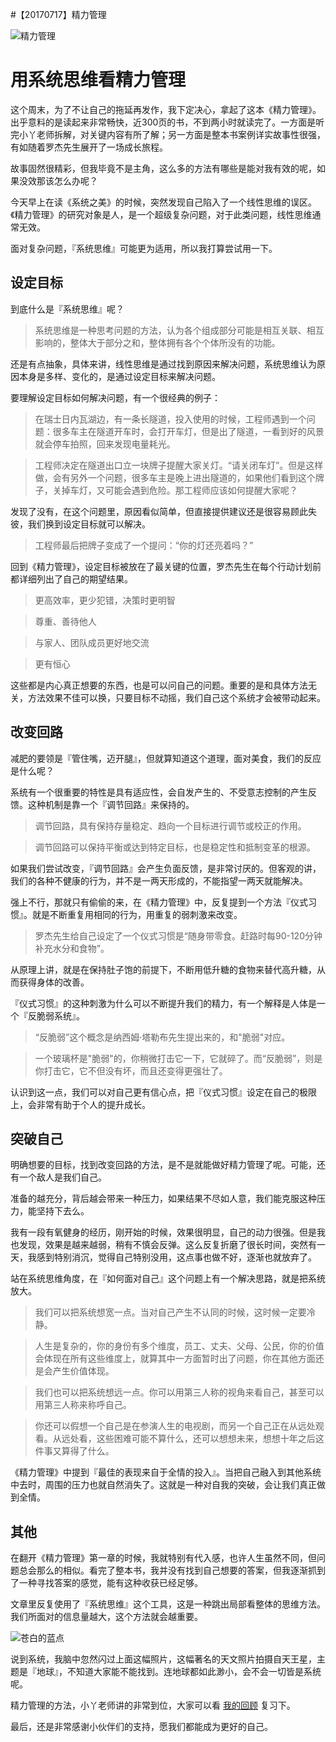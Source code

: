 #【20170717】精力管理

![精力管理](http://upload-images.jianshu.io/upload_images/4289510-8a3b0362ba23379c.png?imageMogr2/auto-orient/strip%7CimageView2/2/w/1240)


# 用系统思维看精力管理


这个周末，为了不让自己的拖延再发作，我下定决心，拿起了这本《精力管理》。出乎意料的是读起来非常畅快，近300页的书，不到两小时就读完了。一方面是听完小丫老师拆解，对关键内容有所了解；另一方面是整本书案例详实故事性很强，有如随着罗杰先生展开了一场成长旅程。

故事固然很精彩，但我毕竟不是主角，这么多的方法有哪些是能对我有效的呢，如果没效那该怎么办呢？

今天早上在读《系统之美》的时候，突然发现自己陷入了一个线性思维的误区。《精力管理》的研究对象是人，是一个超级复杂问题，对于此类问题，线性思维通常无效。

面对复杂问题，『系统思维』可能更为适用，所以我打算尝试用一下。


## 设定目标

到底什么是『系统思维』呢？

> 系统思维是一种思考问题的方法，认为各个组成部分可能是相互关联、相互影响的，整体大于部分之和，整体拥有各个个体所没有的功能。

还是有点抽象，具体来讲，线性思维是通过找到原因来解决问题，系统思维认为原因本身是多样、变化的，是通过设定目标来解决问题。

要理解设定目标如何解决问题，有一个很经典的例子：

> 在瑞士日内瓦湖边，有一条长隧道，投入使用的时候，工程师遇到一个问题：很多车主在隧道开车时，会打开车灯，但是出了隧道，一看到好的风景就会停车拍照，回来发现电量耗光。

> 工程师决定在隧道出口立一块牌子提醒大家关灯。“请关闭车灯”。但是这样做，会有另外一个问题，很多车主是晚上进出隧道的，如果他们看到这个牌子，关掉车灯，又可能会遇到危险。那工程师应该如何提醒大家呢？

发现了没有，在这个问题里，原因看似简单，但直接提供建议还是很容易顾此失彼，我们换到设定目标就可以解决。

> 工程师最后把牌子变成了一个提问：“你的灯还亮着吗？”


回到《精力管理》，设定目标被放在了最关键的位置，罗杰先生在每个行动计划前都详细列出了自己的期望结果。

> 更高效率，更少犯错，决策时更明智

> 尊重、善待他人

> 与家人、团队成员更好地交流

> 更有恒心

这些都是内心真正想要的东西，也是可以问自己的问题。重要的是和具体方法无关，方法效果不佳可以换，只要目标不动摇，我们自己这个系统才会被带动起来。


## 改变回路

减肥的要领是『管住嘴，迈开腿』，但就算知道这个道理，面对美食，我们的反应是什么呢？

系统有一个很重要的特性是具有适应性，会自发产生的、不受意志控制的产生反馈。这种机制是靠一个『调节回路』来保持的。

> 调节回路，具有保持存量稳定、趋向一个目标进行调节或校正的作用。

> 调节回路可以保持平衡或达到特定目标，也是稳定性和抵制变革的根源。

如果我们尝试改变，『调节回路』会产生负面反馈，是非常讨厌的。但客观的讲，我们的各种不健康的行为，并不是一两天形成的，不能指望一两天就能解决。

强上不行，那就只有偷偷的来，在《精力管理》中，反复提到一个方法『仪式习惯』。就是不断重复用相同的行为，用重复的弱刺激来改变。

> 罗杰先生给自己设定了一个仪式习惯是“随身带零食。赶路时每90-120分钟补充水分和食物”。

从原理上讲，就是在保持肚子饱的前提下，不断用低升糖的食物来替代高升糖，从而获得身体的改善。


『仪式习惯』的这种刺激为什么可以不断提升我们的精力，有一个解释是人体是一个『反脆弱系统』。

> “反脆弱”这个概念是纳西姆·塔勒布先生提出来的，和"脆弱"对应。

> 一个玻璃杯是"脆弱"的，你稍微打击它一下，它就碎了。而“反脆弱”，则是你打击它，它不但没有坏，而且还变得更强壮了。

认识到这一点，我们可以对自己更有信心点，把『仪式习惯』设定在自己的极限上，会非常有助于个人的提升成长。

 
## 突破自己

明确想要的目标，找到改变回路的方法，是不是就能做好精力管理了呢。可能，还有一个敌人是我们自己。

准备的越充分，背后越会带来一种压力，如果结果不尽如人意，我们能克服这种压力，能坚持下去么。

我有一段有氧健身的经历，刚开始的时候，效果很明显，自己的动力很强。但是我也发现，效果是越来越弱，稍有不慎会反弹。这么反复折磨了很长时间，突然有一天，我感到特别消沉，觉得自己特别没用，这点事也做不好，逐渐也就放弃了。


站在系统思维角度，在『如何面对自己』这个问题上有一个解决思路，就是把系统放大。

> 我们可以把系统想宽一点。当对自己产生不认同的时候，这时候一定要冷静。

> 人生是复杂的，你的身份有多个维度，员工、丈夫、父母、公民，你的价值会体现在所有这些维度上，就算其中一方面暂时出了问题，你在其他方面还是会产生价值体现。

> 我们也可以把系统想远一点。你可以用第三人称的视角来看自己，甚至可以用第三人称来称呼自己。

> 你还可以假想一个自己是在参演人生的电视剧，而另一个自己正在从远处观看。从远处看，这些困难可能不算什么，还可以想想未来，想想十年之后这件事又算得了什么。

《精力管理》中提到『最佳的表现来自于全情的投入』。当把自己融入到其他系统中去时，周围的压力也就自然消失了。这就是一种对自我的突破，会让我们真正做到全情。


## 其他

在翻开《精力管理》第一章的时候，我就特别有代入感，也许人生虽然不同，但问题总会那么的相似。看完了整本书，我并没有找到自己想要的答案，但我逐渐抓到了一种寻找答案的感觉，能有这种收获已经足够。

文章里反复使用了『系统思维』这个工具，这是一种跳出局部看整体的思维方法。我们所面对的信息量越大，这个方法就会越重要。

![苍白的蓝点](http://upload-images.jianshu.io/upload_images/4289510-1d46f9e78e14171a.jpg)

说到系统，我脑中忽然闪过上面这幅照片，这幅著名的天文照片拍摄自天王星，主题是『地球』，不知道大家能不能找到。连地球都如此渺小，会不会一切皆是系统呢。

精力管理的方法，小丫老师讲的非常到位，大家可以看 [我的回顾](http://www.jianshu.com/p/43bf96b209a9) 复习下。

最后，还是非常感谢小伙伴们的支持，愿我们都能成为更好的自己。